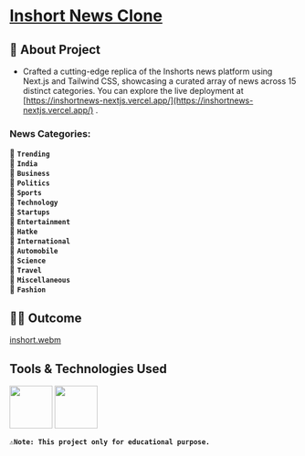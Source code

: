 # [Inshort News Clone](https://inshortnews-nextjs.vercel.app/)

## 📃 About Project
- Crafted a cutting-edge replica of the Inshorts news platform using Next.js and Tailwind CSS, showcasing a curated array of news across 15 distinct categories. You can explore the live deployment at [https://inshortnews-nextjs.vercel.app/](https://inshortnews-nextjs.vercel.app/) .

### News Categories:
📰 **`Trending`** <br/>
📰 **`India`** <br/>
📰 **`Business`** <br/>
📰 **`Politics`** <br/>
📰 **`Sports`** <br/>
📰 **`Technology`** <br/>
📰 **`Startups`** <br/>
📰 **`Entertainment`** <br/>
📰 **`Hatke`** <br/>
📰 **`International`** <br/>
📰 **`Automobile`** <br/>
📰 **`Science`** <br/>
📰 **`Travel`** <br/>
📰 **`Miscellaneous`** <br/>
📰 **`Fashion`**

## 👨‍💻 Outcome
[inshort.webm](https://github.com/yagnikpipaliya/inshortnews-nextjs/assets/97233515/099ba0a1-296b-4c45-9e3e-0d1479cc188c)

## Tools & Technologies Used
<img src="https://github.com/yagnikpipaliya/inshortnews-nextjs/assets/97233515/f41ffd2e-2bb8-4076-a7ac-51ecb667f08f" width="75" height="75" /> <img src="https://github.com/yagnikpipaliya/inshortnews-nextjs/assets/97233515/a3abb347-08cc-4469-97b7-f990ae59504f" width="75" height="75" /> 

**`⚠️Note: This project only for educational purpose.`**
